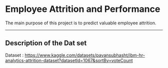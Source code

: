 # Employee Attrition and Performance
 
The main purpose of this project is to predict valuable employee attrition. 

---

## Description of the Dat set

Dataset : https://www.kaggle.com/datasets/pavansubhasht/ibm-hr-analytics-attrition-dataset?datasetId=1067&sortBy=voteCount

